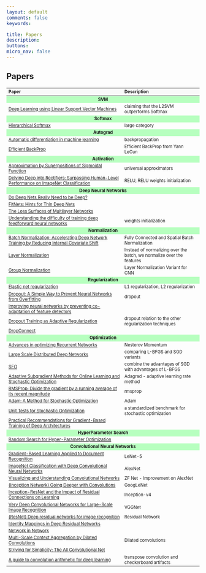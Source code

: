 ```yaml
---
layout: default
comments: false
keywords:

title: Papers
description:
buttons:
micro_nav: false
---
```


## Papers

<table id="schedule" class="table table-bordered no-more-tables" style="width: 100%; font-size: 0.8em;">
    <colgroup>
        <col style="width: 60%;">
        <col style="width: 40%;">
    </colgroup>
    <thead class="active" style="background-color:#f9f9f9" align="left">
        <th>Paper</th>
        <th>Description</th>
    </thead>
    <tbody>
        <tr>
            <td id="" colspan="2" style="text-align:center; vertical-align:middle;background-color:#b7ffbf">
                <strong>SVM</strong>
            </td>
        </tr>
        <tr>
            <td><a href="http://arxiv.org/abs/1306.0239">Deep Learning using Linear Support Vector Machines</a></td>
            <td>claiming that the L2SVM outperforms Softmax</td>
        </tr>
        <tr>
            <td id="" colspan="2" style="text-align:center; vertical-align:middle;background-color:#b7ffbf">
                <strong>Softmax</strong>
            </td>
        </tr>
        <tr>
            <td><a href="http://arxiv.org/pdf/1310.4546.pdf">Hierarchical Softmax</a></td>
            <td>large category</td>
        </tr>
        <tr>
            <td id="" colspan="2" style="text-align:center; vertical-align:middle;background-color:#b7ffbf">
                <strong>Autograd</strong>
            </td>
        </tr>
        <tr>
            <td><a href="http://arxiv.org/abs/1306.0239">Automatic differentiation in machine learning</a></td>
            <td>backpropagation</td>
        </tr>
        <tr>
            <td><a href="http://yann.lecun.com/exdb/publis/pdf/lecun-98b.pdf">Efficient BackProp</a></td>
            <td>Efficient BackProp from Yann LeCun</td>
        </tr>
        <tr>
            <td id="" colspan="2" style="text-align:center; vertical-align:middle;background-color:#b7ffbf">
                <strong>Activation</strong>
            </td>
        </tr>
        <tr>
            <td><a href="http://www.dartmouth.edu/~gvc/Cybenko_MCSS.pdf">Approximation by Superpositions of Sigmoidal Function</a></td>
            <td>universal approximators</td>
        </tr>
        <tr>
            <td><a href="http://arxiv.org/abs/1502.01852">Delving Deep into Rectifiers: Surpassing Human-Level Performance on ImageNet Classification</a></td>
            <td>RELU, RELU weights initialization</td>
        </tr>
        <tr>
            <td id="" colspan="2" style="text-align:center; vertical-align:middle;background-color:#b7ffbf">
                <strong>Deep Neural Networks</strong>
            </td>
        </tr>
        <tr>
            <td><a href="http://arxiv.org/abs/1312.6184">Do Deep Nets Really Need to be Deep?</a></td>
            <td></td>
        </tr>
        <tr>
            <td><a href="http://arxiv.org/abs/1412.6550">FitNets: Hints for Thin Deep Nets</a></td>
            <td></td>
        </tr>
        <tr>
            <td><a href="http://arxiv.org/abs/1412.0233">The Loss Surfaces of Multilayer Networks</a></td>
            <td></td>
        </tr>
        <tr>
            <td><a href="http://jmlr.org/proceedings/papers/v9/glorot10a/glorot10a.pdf">Understanding the difficulty of training deep feedforward neural networks</a></td>
            <td>weights initialization</td>
        </tr>
        <tr>
            <td id="" colspan="2" style="text-align:center; vertical-align:middle;background-color:#b7ffbf">
                <strong>Normalization</strong>
            </td>
        </tr>
        <tr>
            <td><a href="http://arxiv.org/abs/1502.03167">Batch Normalization: Accelerating Deep Network Training by Reducing Internal Covariate Shift</a></td>
            <td>Fully Connected and Spatial Batch Normalization</td>
        </tr>
        <tr>
            <td><a href="https://arxiv.org/abs/1607.06450">Layer Normalization</a></td>
            <td>Instead of normalizing over the batch, we normalize over the features</td>
        </tr>
        <tr>
            <td><a href="https://arxiv.org/abs/1803.08494">Group Normalization</a></td>
            <td>Layer Normalization Variant for CNN</td>
        </tr>
        <tr>
            <td id="" colspan="2" style="text-align:center; vertical-align:middle;background-color:#b7ffbf">
                <strong>Regularization</strong>
            </td>
        </tr>
        <tr>
            <td><a href="https://web.stanford.edu/~hastie/Papers/elasticnet.pdf">Elastic net regularization</a></td>
            <td>L1 regularization, L2 regularization</td>
        </tr>
        <tr>
            <td><a href="http://www.cs.toronto.edu/~rsalakhu/papers/srivastava14a.pdf">Dropout: A Simple Way to Prevent Neural Networks from Overfitting</a></td>
            <td>dropout</td>
        </tr>
        <tr>
            <td><a href="https://arxiv.org/abs/1207.0580">Improving neural networks by preventing co-adaptation of feature detectors</a></td>
            <td></td>
        </tr>
        <tr>
            <td><a href="http://papers.nips.cc/paper/4882-dropout-training-as-adaptive-regularization.pdf">Dropout Training as Adaptive Regularization</a></td>
            <td>dropout relation to the other regularization techniques</td>
        </tr>
        <tr>
            <td><a href="">DropConnect</a></td>
            <td></td>
        </tr>
        <tr>
            <td id="" colspan="2" style="text-align:center; vertical-align:middle;background-color:#b7ffbf">
                <strong>Optimization</strong>
            </td>
        </tr>
        <tr>
            <td><a href="http://arxiv.org/pdf/1212.0901v2.pdf">Advances in optimizing Recurrent Networks</a></td>
            <td>Nesterov Momentum</td>
        </tr>
        <tr>
            <td><a href="http://research.google.com/archive/large_deep_networks_nips2012.html">Large Scale Distributed Deep Networks</a></td>
            <td>comparing L-BFGS and SGD variants</td>
        </tr>
        <tr>
            <td><a href="http://arxiv.org/abs/1311.2115">SFO</a></td>
            <td>combine the advantages of SGD with advantages of L-BFGS</td>
        </tr>
        <tr>
            <td><a href="http://jmlr.org/papers/v12/duchi11a.html">Adaptive Subgradient Methods for Online Learning and Stochastic Optimization</a></td>
            <td>Adagrad - adaptive learning rate method</td>
        </tr>
        <tr>
            <td><a href="">RMSProp: Divide the gradient by a running average of its recent magnitude</a></td>
            <td>rmsprop</td>
        </tr>
        <tr>
            <td><a href="http://arxiv.org/abs/1412.6980">Adam: A Method for Stochastic Optimization</a></td>
            <td>Adam</td>
        </tr>
        <tr>
            <td><a href="http://arxiv.org/abs/1312.6055">Unit Tests for Stochastic Optimization</a></td>
            <td>a standardized benchmark for stochastic optimization</td>
        </tr>
        <tr>
            <td><a href="http://arxiv.org/pdf/1206.5533v2.pdf">Practical Recommendations for Gradient-Based Training of Deep Architectures</a></td>
            <td></td>
        </tr>
        <tr>
            <td id="" colspan="2" style="text-align:center; vertical-align:middle;background-color:#b7ffbf">
                <strong>HyperParameter Search</strong>
            </td>
        </tr>
        <tr>
            <td><a href="http://www.jmlr.org/papers/volume13/bergstra12a/bergstra12a.pdf">Random Search for Hyper-Parameter Optimization</a></td>
            <td></td>
        </tr>
        <tr>
            <td id="" colspan="2" style="text-align:center; vertical-align:middle;background-color:#b7ffbf">
                <strong>Convolutional Neural Networks</strong>
            </td>
        </tr>
        <tr>
            <td><a href="http://yann.lecun.com/exdb/publis/pdf/lecun-98.pdf">Gradient-Based Learning Applied to Document Recognition</a></td>
            <td>LeNet-5</td>
        </tr>
        <tr>
            <td><a href="http://papers.nips.cc/paper/4824-imagenet-classification-with-deep-convolutional-neural-networks">ImageNet Classification with Deep Convolutional Neural Networks</a></td>
            <td>AlexNet</td>
        </tr>
        <tr>
            <td><a href="http://arxiv.org/abs/1311.2901">Visualizing and Understanding Convolutional Networks</a></td>
            <td>ZF Net - Improvement on AlexNet</td>
        </tr>
        <tr>
            <td><a href="http://arxiv.org/abs/1409.4842">(Inception Network) Going Deeper with Convolutions</a></td>
            <td>GoogLeNet</td>
        </tr>
        <tr>
            <td><a href="http://arxiv.org/abs/1602.07261">Inception-ResNet and the Impact of Residual Connections on Learning</a></td>
            <td>Inception-v4</td>
        </tr>
        <tr>
            <td><a href="http://www.robots.ox.ac.uk/~vgg/research/very_deep/">Very Deep Convolutional Networks for Large-Scale Image Recognition</a></td>
            <td>VGGNet</td>
        </tr>
        <tr>
            <td><a href="http://arxiv.org/abs/1512.03385">(ResNet) Deep residual networks for image recognition</a></td>
            <td>Residual Network</td>
        </tr>
        <tr>
            <td><a href="https://arxiv.org/abs/1603.05027">Identity Mappings in Deep Residual Networks</a></td>
            <td></td>
        </tr>
        <tr>
            <td><a href="http://arxiv.org/abs/1312.4400">Network in Network</a></td>
            <td></td>
        </tr>
        <tr>
            <td><a href="https://arxiv.org/abs/1511.07122">Multi-Scale Context Aggregation by Dilated Convolutions</a></td>
            <td>Dilated convolutions</td>
        </tr>
        <tr>
            <td><a href="http://arxiv.org/abs/1412.6806">Striving for Simplicity: The All Convolutional Net</a></td>
            <td></td>
        </tr>
        <tr>
            <td><a href="https://arxiv.org/abs/1603.07285">A guide to convolution arithmetic for deep learning</a></td>
            <td>transpose convolution and checkerboard artifacts</td>
        </tr>
    </tbody>
</table>

